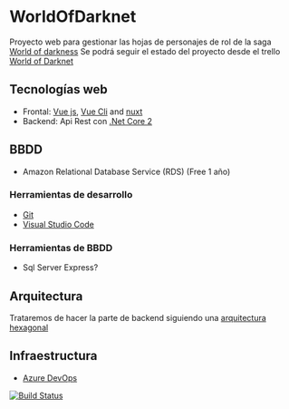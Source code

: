 # WorldOfDarknet
Proyecto web para gestionar las hojas de personajes de rol de la saga [World of darkness](https://www.worldofdarkness.com/)
Se podrá seguir el estado del proyecto desde el trello [World of Darknet](https://trello.com/b/iSr7C0xP/world-of-darknet)

## Tecnologías web
- Frontal: [Vue js](https://vuejs.org/), [Vue Cli](https://cli.vuejs.org/) and [nuxt](https://nuxtjs.org/)
- Backend: Api Rest con [.Net Core 2](https://www.microsoft.com/net/download)

## BBDD
- Amazon Relational Database Service (RDS) (Free 1 año)

### Herramientas de desarrollo
- [Git](https://git-scm.com/)
- [Visual Studio Code](https://code.visualstudio.com/)

### Herramientas de BBDD
- Sql Server Express?

## Arquitectura
Trataremos de hacer la parte de backend siguiendo una [arquitectura hexagonal](https://codely.tv/blog/screencasts/arquitectura-hexagonal-ddd/)

## Infraestructura
- [Azure DevOps](https://visualstudio.microsoft.com/es/team-services/)

[![Build Status](https://dev.azure.com/albertortizcape/WorldOfDarknet/_apis/build/status/WorldOfDarknet-CI?branchName=develop)](https://dev.azure.com/albertortizcape/WorldOfDarknet/_build/latest?definitionId=4&branchName=develop)
